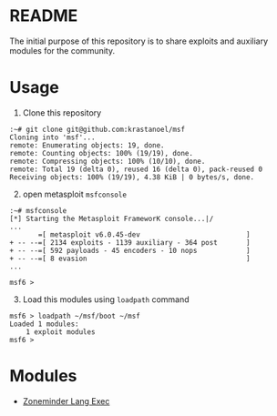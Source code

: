 # README
The initial purpose of this repository is to share exploits and auxiliary modules for the community.

# Usage
1. Clone this repository
```
:~# git clone git@github.com:krastanoel/msf
Cloning into 'msf'...
remote: Enumerating objects: 19, done.
remote: Counting objects: 100% (19/19), done.
remote: Compressing objects: 100% (10/10), done.
remote: Total 19 (delta 0), reused 16 (delta 0), pack-reused 0
Receiving objects: 100% (19/19), 4.38 KiB | 0 bytes/s, done.
```
2. open metasploit `msfconsole`
```
:~# msfconsole
[*] Starting the Metasploit FrameworK console...|/
...
       =[ metasploit v6.0.45-dev                          ]
+ -- --=[ 2134 exploits - 1139 auxiliary - 364 post       ]
+ -- --=[ 592 payloads - 45 encoders - 10 nops            ]
+ -- --=[ 8 evasion                                       ]
...

msf6 >
```
3. Load this modules using `loadpath` command
```
msf6 > loadpath ~/msf/boot ~/msf
Loaded 1 modules:
    1 exploit modules
msf6 >
```

# Modules
* [Zoneminder Lang Exec](exploits/unix/webapp/zoneminder_lang_exec.rb)
